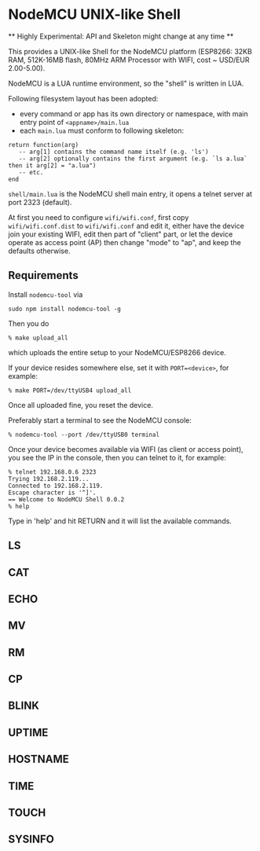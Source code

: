 # NodeMCU UNIX-like Shell

** Highly Experimental: API and Skeleton might change at any time **

This provides a UNIX-like Shell for the NodeMCU platform (ESP8266: 32KB RAM, 512K-16MB flash, 80MHz ARM Processor with WIFI, cost ~ USD/EUR 2.00-5.00).

NodeMCU is a LUA runtime environment, so the "shell" is written in LUA.

Following filesystem layout has been adopted:
- every command or app has its own directory or namespace, with main entry point of `<appname>/main.lua`
- each `main.lua` must conform to following skeleton:

```
return function(arg) 
   -- arg[1] contains the command name itself (e.g. 'ls')
   -- arg[2] optionally contains the first argument (e.g. `ls a.lua` then it arg[2] = "a.lua")
   -- etc.
end
```

`shell/main.lua` is the NodeMCU shell main entry, it opens a telnet server at port 2323 (default).

At first you need to configure `wifi/wifi.conf`, first copy `wifi/wifi.conf.dist` to `wifi/wifi.conf` and edit it, either have the device join your existing WIFI, edit then part of "client" part, or let the device operate as access point (AP) then change "mode" to "ap", and keep the defaults otherwise.

## Requirements
Install `nodemcu-tool` via
```
sudo npm install nodemcu-tool -g
```

Then you do 
```
% make upload_all
```

which uploads the entire setup to your NodeMCU/ESP8266 device.

If your device resides somewhere else, set it with `PORT=<device>`, for example:
```
% make PORT=/dev/ttyUSB4 upload_all
```

Once all uploaded fine, you reset the device.

Preferably start a terminal to see the NodeMCU console:
```
% nodemcu-tool --port /dev/ttyUSB0 terminal
```

Once your device becomes available via WIFI (as client or access point), you see the IP in the console, then you can telnet to it, for example:
```
% telnet 192.168.0.6 2323
Trying 192.168.2.119...
Connected to 192.168.2.119.
Escape character is '^]'.
== Welcome to NodeMCU Shell 0.0.2
% help
```

Type in 'help' and hit RETURN and it will list the available commands.

## LS
## CAT
## ECHO
## MV
## RM
## CP
## BLINK
## UPTIME
## HOSTNAME
## TIME
## TOUCH
## SYSINFO



